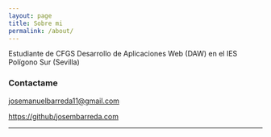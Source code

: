 ```yaml
---
layout: page
title: Sobre mi
permalink: /about/
---
```


Estudiante de CFGS Desarrollo de Aplicaciones Web (DAW)
en el IES Polígono Sur (Sevilla)


### Contactame

[josemanuelbarreda11@gmail.com](mailto:josemanuelbarreda11@gmail.com)

[https://github/josembarreda.com](https://github/josembarreda.com)

---
